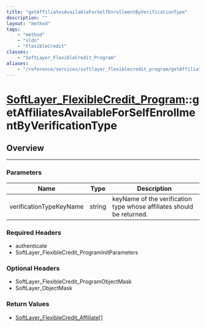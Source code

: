 ```yaml
---
title: "getAffiliatesAvailableForSelfEnrollmentByVerificationType"
description: ""
layout: "method"
tags:
    - "method"
    - "sldn"
    - "FlexibleCredit"
classes:
    - "SoftLayer_FlexibleCredit_Program"
aliases:
    - "/reference/services/softlayer_flexiblecredit_program/getAffiliatesAvailableForSelfEnrollmentByVerificationType"
---
```

# [SoftLayer_FlexibleCredit_Program](/reference/services/SoftLayer_FlexibleCredit_Program)::getAffiliatesAvailableForSelfEnrollmentByVerificationType





## Overview 


-----

### Parameters 
|Name | Type | Description |
| --- | --- | --- |
|verificationTypeKeyName| string| keyName of the verification type whose affiliates should be returned.|


### Required Headers
* authenticate
* SoftLayer_FlexibleCredit_ProgramInitParameters


### Optional Headers
* SoftLayer_FlexibleCredit_ProgramObjectMask
* SoftLayer_ObjectMask

### Return Values
* <a href='/reference/datatypes/SoftLayer_FlexibleCredit_Affiliate'>SoftLayer_FlexibleCredit_Affiliate[] </a>




